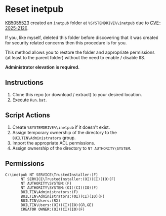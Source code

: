 # Reset inetpub

[KB5055523](https://support.microsoft.com/en-gb/topic/april-8-2025-kb5055523-os-build-26100-3775-277a9d11-6ebf-410c-99f7-8c61957461eb) created an `inetpub` folder at `%SYSTEMDRIVE%\inetpub` due to [CVE-2025-2120](https://msrc.microsoft.com/update-guide/vulnerability/CVE-2025-21204).

If you, like myself, deleted this folder before discovering that it was created for security related concerns then this procedure is for you.

This method allows you to restore the folder and appropriate permissions (at least to the parent folder) without the need to enable / disable IIS.

**Administrator elevation is required.**

## Instructions

1. Clone this repo (or download / extract) to your desired location.
2. Execute `Run.bat`.

## Script Actions
1. Create `%SYSTEMDRIVE%\inetpub` if it doesn't exist.
1. Assign temporary ownership of the directory to the ` BUILTIN\Administrators` group.
1. Import the appropriate ACL permissions.
1. Assign ownership of the directory to `NT AUTHORITY\SYSTEM`.

## Permissions
    C:\inetpub NT SERVICE\TrustedInstaller:(F)
           NT SERVICE\TrustedInstaller:(OI)(CI)(IO)(F)
           NT AUTHORITY\SYSTEM:(F)
           NT AUTHORITY\SYSTEM:(OI)(CI)(IO)(F)
           BUILTIN\Administrators:(F)
           BUILTIN\Administrators:(OI)(CI)(IO)(F)
           BUILTIN\Users:(RX)
           BUILTIN\Users:(OI)(CI)(IO)(GR,GE)
           CREATOR OWNER:(OI)(CI)(IO)(F)
